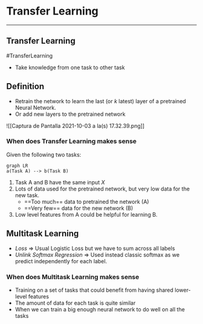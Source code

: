 ---
---

# Transfer Learning
***

## Transfer Learning

#TransferLearning

- Take knowledge from one task to other task

## Definition
- Retrain the network to learn the last (or $k$ latest) layer of a pretrained Neural Network.
- Or add new layers to the pretrained network

![[Captura de Pantalla 2021-10-03 a la(s) 17.32.39.png]]

### When does Transfer Learning makes sense
Given the following two tasks:

```mermaid
graph LR
a(Task A) --> b(Task B)
```

1. Task A  and B have the same input $X$
2. Lots of data used for the pretrained network, but very low data for the new task.
	- ==Too much== data to pretrained the network (A)
	- ==Very few== data for the new network (B)
3. Low level features from A could be helpful for learning B.


## Multitask Learning
- *Loss* => Usual Logistic Loss but we have to sum across all labels
- *Unlink Softmax Regression* => Used instead classic softmax as we predict independently for each label.

### When does Multitask Learning makes sense
- Training on a set of tasks that could benefit from having shared lower-level features
- The amount of data for each task is quite similar
- When we can train a big enough neural network to do well on all the tasks
